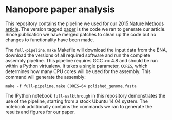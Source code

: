 Nanopore paper analysis
=======================

This repository contains the pipeline we used for our [2015 Nature Methods article](http://www.nature.com/nmeth/journal/vaop/ncurrent/full/nmeth.3444.html). The version tagged [paper](https://github.com/jts/nanopore-paper-analysis/tree/paper) is the code we ran to generate our article. Since publication we have merged patches to clean up the code but no changes to functionality have been made.

The ```full-pipeline.make``` Makefile will download the input data from the ENA, download the versions of all required software and run the complete assembly pipeline. This pipeline requires GCC >= 4.8 and should be run within a Python virtualenv. It takes a single parameter, ```CORES```, which determines how many CPU cores will be used for the assembly. This command will generate the assembly:

    make -f full-pipeline.make CORES=64 polished_genome.fasta

The IPython notebook ```full-walkthrough``` in this repository demonstrates the use of the pipeline, starting from a stock Ubuntu 14.04 system. The notebook additionally contains the commands we ran to generate the results and figures for our paper.
